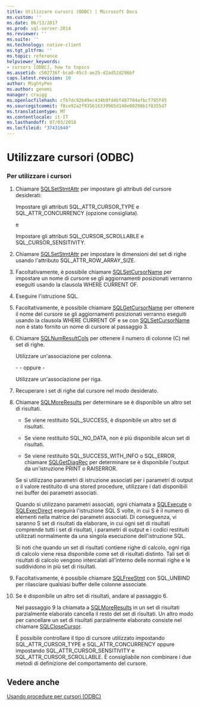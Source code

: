 ```yaml
---
title: Utilizzare cursori (ODBC) | Microsoft Docs
ms.custom: ''
ms.date: 06/13/2017
ms.prod: sql-server-2014
ms.reviewer: ''
ms.suite: ''
ms.technology: native-client
ms.tgt_pltfrm: ''
ms.topic: reference
helpviewer_keywords:
- cursors [ODBC], how to topics
ms.assetid: c502736f-bca0-45c3-ae25-d2ad52d296bf
caps.latest.revision: 10
author: MightyPen
ms.author: genemi
manager: craigg
ms.openlocfilehash: cfb7dc92b49ec434b9fd4bf407704afbcf795f45
ms.sourcegitcommit: f8ce92a2f935616339965d140e00298b1f8355d7
ms.translationtype: MT
ms.contentlocale: it-IT
ms.lasthandoff: 07/03/2018
ms.locfileid: "37431640"
---
```

# <a name="use-cursors-odbc"></a>Utilizzare cursori (ODBC)
    
### <a name="to-use-cursors"></a>Per utilizzare i cursori  
  
1.  Chiamare [SQLSetStmtAttr](../../native-client-odbc-api/sqlsetstmtattr.md) per impostare gli attributi del cursore desiderati:  
  
     Impostare gli attributi SQL_ATTR_CURSOR_TYPE e SQL_ATTR_CONCURRENCY (opzione consigliata).  
  
     e  
  
     Impostare gli attributi SQL_CURSOR_SCROLLABLE e SQL_CURSOR_SENSITIVITY.  
  
2.  Chiamare [SQLSetStmtAttr](../../native-client-odbc-api/sqlsetstmtattr.md) per impostare le dimensioni del set di righe usando l'attributo SQL_ATTR_ROW_ARRAY_SIZE.  
  
3.  Facoltativamente, è possibile chiamare [SQLSetCursorName](http://go.microsoft.com/fwlink/?LinkId=58406) per impostare un nome di cursore se gli aggiornamenti posizionati verranno eseguiti usando la clausola WHERE CURRENT OF.  
  
4.  Eseguire l'istruzione SQL.  
  
5.  Facoltativamente, è possibile chiamare [SQLGetCursorName](../../native-client-odbc-api/sqlgetcursorname.md) per ottenere il nome del cursore se gli aggiornamenti posizionati verranno eseguiti usando la clausola WHERE CURRENT OF e se con [SQLSetCursorName](http://go.microsoft.com/fwlink/?LinkId=58406) non è stato fornito un nome di cursore al passaggio 3.  
  
6.  Chiamare [SQLNumResultCols](../../native-client-odbc-api/sqlnumresultcols.md) per ottenere il numero di colonne (C) nel set di righe.  
  
     Utilizzare un'associazione per colonna.  
  
     \- - oppure -  
  
     Utilizzare un'associazione per riga.  
  
7.  Recuperare i set di righe dal cursore nel modo desiderato.  
  
8.  Chiamare [SQLMoreResults](../../native-client-odbc-api/sqlmoreresults.md) per determinare se è disponibile un altro set di risultati.  
  
    -   Se viene restituito SQL_SUCCESS, è disponibile un altro set di risultati.  
  
    -   Se viene restituito SQL_NO_DATA, non è più disponibile alcun set di risultati.  
  
    -   Se viene restituito SQL_SUCCESS_WITH_INFO o SQL_ERROR, chiamare [SQLGetDiagRec](http://go.microsoft.com/fwlink/?LinkId=58402) per determinare se è disponibile l'output da un'istruzione PRINT o RAISERROR.  
  
     Se si utilizzano parametri di istruzione associati per i parametri di output o il valore restituito di una stored procedure, utilizzare i dati disponibili nei buffer dei parametri associati.  
  
     Quando si utilizzano parametri associati, ogni chiamata a [SQLExecute](http://go.microsoft.com/fwlink/?LinkId=58400) o [SQLExecDirect](http://go.microsoft.com/fwlink/?LinkId=58399) eseguirà l'istruzione SQL S volte, in cui S è il numero di elementi nella matrice dei parametri associati. Di conseguenza, vi saranno S set di risultati da elaborare, in cui ogni set di risultati comprende tutti i set di risultati, i parametri di output e i codici restituiti utilizzati normalmente da una singola esecuzione dell'istruzione SQL.  
  
     Si noti che quando un set di risultati contiene righe di calcolo, ogni riga di calcolo viene resa disponibile come set di risultati distinto. Tali set di risultati di calcolo vengono intercalati all'interno delle normali righe e le suddividono in più set di risultati.  
  
9. Facoltativamente, è possibile chiamare [SQLFreeStmt](../../native-client-odbc-api/sqlfreestmt.md) con SQL_UNBIND per rilasciare qualsiasi buffer delle colonne associate.  
  
10. Se è disponibile un altro set di risultati, andare al passaggio 6.  
  
     Nel passaggio 9 la chiamata a [SQLMoreResults](../../native-client-odbc-api/sqlmoreresults.md) in un set di risultati parzialmente elaborato cancella il resto del set di risultati. Un altro modo per cancellare un set di risultati parzialmente elaborato consiste nel chiamare [SQLCloseCursor](../../native-client-odbc-api/sqlclosecursor.md).  
  
     È possibile controllare il tipo di cursore utilizzato impostando SQL_ATTR_CURSOR_TYPE e SQL_ATTR_CONCURRENCY oppure impostando SQL_ATTR_CURSOR_SENSITIVITY e SQL_ATTR_CURSOR_SCROLLABLE. È consigliabile non combinare i due metodi di definizione del comportamento del cursore.  
  
## <a name="see-also"></a>Vedere anche  
 [Usando procedure per cursori &#40;ODBC&#41;](using-cursors-how-to-topics-odbc.md)  
  
  
